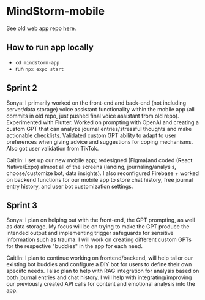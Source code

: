 # MindStorm-mobile

See old web app repo [here](https://github.com/ckunchur/MindStorm-web).

## How to run app locally
- `cd mindstorm-app` 
- run `npx expo start`
## Sprint 2


Sonya: I primarily worked on the front-end and back-end (not including server/data storage) voice assistant functionality within the mobile app (all commits in old repo, just pushed final voice assistant from old repo). Experimented with Flutter. Worked on prompting with OpenAI and creating a custom GPT that can analyze journal entries/stressful thoughts and make actionable checklists. Validated custom GPT ability to adapt to user preferences when giving advice and suggestions for coping mechanisms. Also got user validation from TikTok.

Caitlin: I set up our new mobile app; redesigned (Figma)and coded (React Native/Expo) almost all of the screens (landing, journaling/analysis, choose/customize bot, data insights). I also reconfigured Firebase + worked on backend functions for our mobile app to store chat history, free journal entry history, and user bot customization settings.

## Sprint 3
Sonya: I plan on helping out with the front-end, the GPT prompting, as well as data storage. My focus will be on trying to make the GPT produce the intended output and implementing trigger safeguards for sensitive information such as trauma. I will work on creating different custom GPTs for the respective "buddies" in the app for each need.

Caitlin: I plan to continue working on frontend/backend, will help tailor our existing bot buddies and configure a DIY bot for users to define their own speciifc needs. I also plan to help with RAG integration for analysis based on both journal entries and chat history. I will help with integrating/improving our previously created API calls for content and emotional analysis into the app. 
